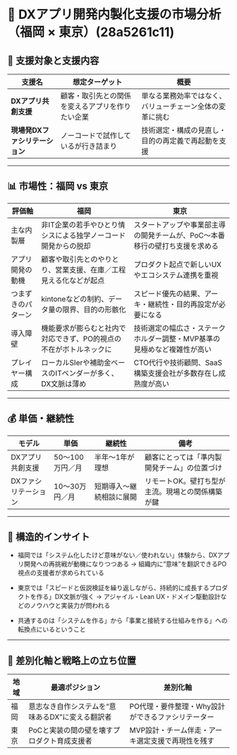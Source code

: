 # 🚀 DXアプリ開発内製化支援の市場分析（福岡 × 東京）(28a5261c11)

## 🎯 支援対象と支援内容

| 支援名 | 想定ターゲット | 概要 |
|--------|----------------|------|
| **DXアプリ共創支援** | 顧客・取引先との関係を変えるアプリを作りたい企業 | 単なる業務効率ではなく、バリューチェーン全体の変革に挑む |
| **現場発DXファシリテーション** | ノーコードで試作しているが行き詰まり | 技術選定・構成の見直し・目的の再定義で再起動を支援 |

---

## 📊 市場性：福岡 vs 東京

| 評価軸 | 福岡 | 東京 |
|--------|------|------|
| 主な内製層 | 非IT企業の若手やひとり情シスによる独学ノーコード開発からの脱却 | スタートアップや事業部主導の開発チームが、PoC〜本番移行の壁打ち支援を求める |
| アプリ開発の動機 | 顧客や取引先とのやりとり、営業支援、在庫／工程見える化などが起点 | プロダクト起点で新しいUXやエコシステム連携を重視 |
| つまずきのパターン | kintoneなどの制約、データ量の限界、目的の形骸化 | スピード優先の結果、アーキ・継続性・目的再設定が必要になる |
| 導入障壁 | 機能要求が膨らむと社内で対応できず、PO的視点の不在がボトルネックに | 技術選定の幅広さ・ステークホルダー調整・MVP基準の見極めなど複雑性が高い |
| プレイヤー構成 | ローカルSIerや補助金ベースのITベンダーが多く、DX文脈は薄め | CTO代行や技術顧問、SaaS構築支援会社が多数存在し成熟度が高い |

---

## 💰 単価・継続性

| モデル | 単価 | 継続性 | 備考 |
|--------|------|--------|------|
| DXアプリ共創支援 | 50〜100万円／月 | 半年〜1年が理想 | 顧客にとっては「準内製開発チーム」の位置づけ |
| DXファシリテーション | 10〜30万円／月 | 短期導入〜継続相談に展開 | リモートOK。壁打ち型が主流。現場との関係構築が鍵 |

---

## 🧠 構造的インサイト

- 福岡では「システム化したけど意味がない／使われない」体験から、DXアプリ開発への再挑戦が動機になりつつある
  → 組織内に“意味”を翻訳できるPO視点の支援者が求められている

- 東京では「スピードと仮説検証を繰り返しながら、持続的に成長するプロダクトを作る」DX文脈が強く
  → アジャイル・Lean UX・ドメイン駆動設計などのノウハウと実装力が問われる

- 共通するのは「システムを作る」から「事業と接続する仕組みを作る」への転換点にいるということ

---

## 🧩 差別化軸と戦略上の立ち位置

| 地域 | 最適ポジション | 差別化軸 |
|------|----------------|-----------|
| 福岡 | 意志なき自作システムを“意味あるDX”に変える翻訳者 | PO代理・要件整理・Why設計ができるファシリテーター |
| 東京 | PoCと実装の間の壁を壊すプロダクト育成支援者 | MVP設計・チーム伴走・アーキ選定支援で再現性を残す |
